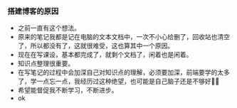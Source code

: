 ### 搭建博客的原因
- 之前一直有这个想法。
- 原来的笔记我都是记在电脑的文本文档中，一次不小心给删了，回收站也清空了，所以都没有了，这就很难受，这也算其中一个原因。
- 现在在写课设，基本都完成了，就剩个文档了，闲着也是闲着。
- 知识点整理很重要。
- 在写笔记的过程中会加深自己对知识点的理解，必须要加深，前端要学的太多了，学一点忘一点，我经历过这种绝望，也可能是自己脑子还是不够好🤷‍♂️
- 希望能督促我不断学习，不断进步。
- ok
